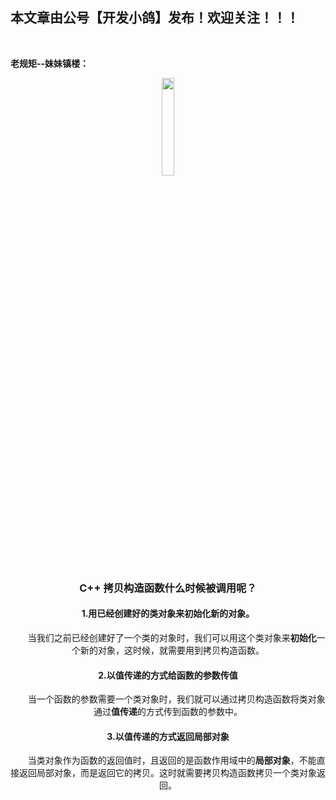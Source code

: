 ﻿## 本文章由公号【开发小鸽】发布！欢迎关注！！！
<br>

**老规矩--妹妹镇楼：**
<center>
<img src="https://img-blog.csdnimg.cn/20200721223424816.JPG"   width="20%">

### C++ 拷贝构造函数什么时候被调用呢？
#### 1.用已经创建好的类对象来初始化新的对象。
 &nbsp;  &nbsp;  &nbsp;  &nbsp;当我们之前已经创建好了一个类的对象时，我们可以用这个类对象来**初始化**一个新的对象，这时候，就需要用到拷贝构造函数。
#### 2.以值传递的方式给函数的参数传值
 &nbsp;  &nbsp;  &nbsp;  &nbsp;当一个函数的参数需要一个类对象时，我们就可以通过拷贝构造函数将类对象通过**值传递**的方式传到函数的参数中。
#### 3.以值传递的方式返回局部对象
 &nbsp;  &nbsp;  &nbsp;  &nbsp;当类对象作为函数的返回值时，且返回的是函数作用域中的**局部对象**，不能直接返回局部对象，而是返回它的拷贝。这时就需要拷贝构造函数拷贝一个类对象返回。

